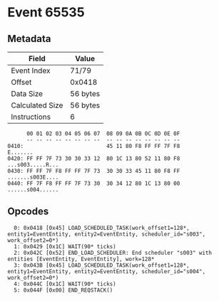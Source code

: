 # Event 65535

## Metadata

| Field           | Value    |
|-----------------|----------|
| Event Index     | 71/79    |
| Offset          | 0x0418   |
| Data Size       | 56 bytes |
| Calculated Size | 56 bytes |
| Instructions    | 6        |

```
      00 01 02 03 04 05 06 07  08 09 0A 0B 0C 0D 0E 0F
      -- -- -- -- -- -- -- --  -- -- -- -- -- -- -- --
0410:                          45 11 80 F8 FF FF 7F F8          E.......
0420: FF FF 7F 73 30 30 33 12  80 1C 13 80 52 11 80 F8  ...s003.....R...
0430: FF FF 7F F8 FF FF 7F 73  30 30 33 45 11 80 F8 FF  .......s003E....
0440: FF 7F F8 FF FF 7F 73 30  30 34 12 80 1C 13 80 00  ......s004......
```

## Opcodes

```
  0: 0x0418 [0x45] LOAD_SCHEDULED_TASK(work_offset1=128*, entity1=EventEntity, entity2=EventEntity, scheduler_id="s003", work_offset2=0*)
  1: 0x0429 [0x1C] WAIT(90* ticks)
  2: 0x042C [0x52] END_LOAD_SCHEDULER: End scheduler "s003" with entities [EventEntity, EventEntity], work=128*
  3: 0x043B [0x45] LOAD_SCHEDULED_TASK(work_offset1=128*, entity1=EventEntity, entity2=EventEntity, scheduler_id="s004", work_offset2=0*)
  4: 0x044C [0x1C] WAIT(90* ticks)
  5: 0x044F [0x00] END_REQSTACK()
```
